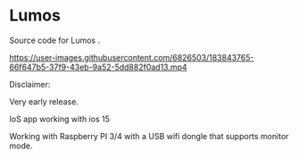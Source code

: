 # Lumos
Source code for Lumos .

https://user-images.githubusercontent.com/6826503/183843765-66f647b5-37f9-43eb-9a52-5dd882f0ad13.mp4


Disclaimer:

Very early release.

IoS app working with ios 15

Working with Raspberry PI 3/4 with a USB wifi dongle that supports monitor mode.

